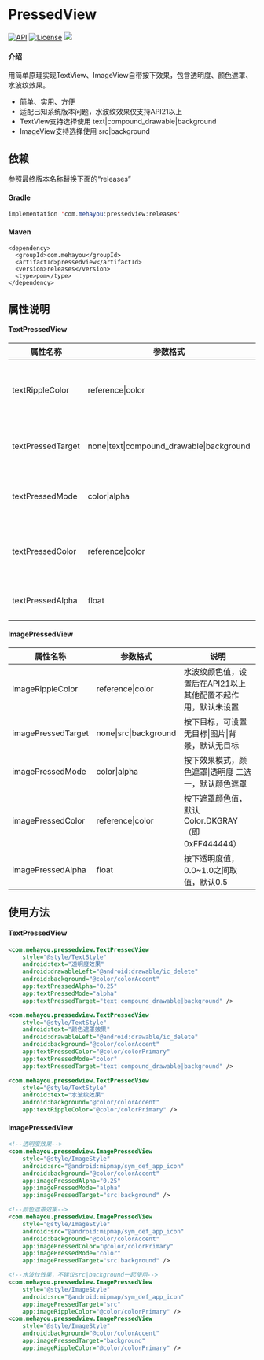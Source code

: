 # PressedView
[![API](https://img.shields.io/badge/API-15%2B-brightgreen.svg)](https://android-arsenal.com/api?level=15)
[![License](https://img.shields.io/badge/license-Apache%202-green.svg)](https://www.apache.org/licenses/LICENSE-2.0)
[![](https://img.shields.io/github/release/mehayou/pressedview.svg?color=red)](https://github.com/mehayou/PressedView/releases)

#### 介绍
用简单原理实现TextView、ImageView自带按下效果，包含透明度、颜色遮罩、水波纹效果。
* 简单、实用、方便
* 适配已知系统版本问题，水波纹效果仅支持API21以上
* TextView支持选择使用 text|compound_drawable|background
* ImageView支持选择使用 src|background

## 依赖
参照最终版本名称替换下面的“releases”
#### Gradle
```java
implementation 'com.mehayou:pressedview:releases'
```
#### Maven
```
<dependency>
  <groupId>com.mehayou</groupId>
  <artifactId>pressedview</artifactId>
  <version>releases</version>
  <type>pom</type>
</dependency>
```

## 属性说明
#### TextPressedView
|属性名称|参数格式|说明|
|----|----|----|
|textRippleColor|reference&#124;color|水波纹颜色值，设置后在API21以上其他配置不起作用，默认未设置|
|textPressedTarget|none&#124;text&#124;compound_drawable&#124;background|按下目标，可设置 无目标&#124;文字&#124;图标&#124;背景，默认无目标|
|textPressedMode|color&#124;alpha|按下效果模式，颜色遮罩&#124;透明度 二选一，默认颜色遮罩|
|textPressedColor|reference&#124;color|按下遮罩颜色值，默认Color.DKGRAY（即0xFF444444）|
|textPressedAlpha|float|按下透明度值，0.0~1.0之间取值，默认0.5|

#### ImagePressedView
|属性名称|参数格式|说明|
|----|----|----|
|imageRippleColor|reference&#124;color|水波纹颜色值，设置后在API21以上其他配置不起作用，默认未设置|
|imagePressedTarget|none&#124;src&#124;background|按下目标，可设置 无目标&#124;图片&#124;背景，默认无目标|
|imagePressedMode|color&#124;alpha|按下效果模式，颜色遮罩&#124;透明度 二选一，默认颜色遮罩|
|imagePressedColor|reference&#124;color|按下遮罩颜色值，默认Color.DKGRAY（即0xFF444444）|
|imagePressedAlpha|float|按下透明度值，0.0~1.0之间取值，默认0.5|

## 使用方法
#### TextPressedView
```xml
<com.mehayou.pressedview.TextPressedView
    style="@style/TextStyle"
    android:text="透明度效果"
    android:drawableLeft="@android:drawable/ic_delete"
    android:background="@color/colorAccent"
    app:textPressedAlpha="0.25"
    app:textPressedMode="alpha"
    app:textPressedTarget="text|compound_drawable|background" />

<com.mehayou.pressedview.TextPressedView
    style="@style/TextStyle"
    android:text="颜色遮罩效果"
    android:drawableLeft="@android:drawable/ic_delete"
    android:background="@color/colorAccent"
    app:textPressedColor="@color/colorPrimary"
    app:textPressedMode="color"
    app:textPressedTarget="text|compound_drawable|background" />

<com.mehayou.pressedview.TextPressedView
    style="@style/TextStyle"
    android:text="水波纹效果"
    android:background="@color/colorAccent"
    app:textRippleColor="@color/colorPrimary" />
```

#### ImagePressedView
```xml
<!--透明度效果-->
<com.mehayou.pressedview.ImagePressedView
    style="@style/ImageStyle"
    android:src="@android:mipmap/sym_def_app_icon"
    android:background="@color/colorAccent"
    app:imagePressedAlpha="0.25"
    app:imagePressedMode="alpha"
    app:imagePressedTarget="src|background" />

<!--颜色遮罩效果-->
<com.mehayou.pressedview.ImagePressedView
    style="@style/ImageStyle"
    android:src="@android:mipmap/sym_def_app_icon"
    android:background="@color/colorAccent"
    app:imagePressedColor="@color/colorPrimary"
    app:imagePressedMode="color"
    app:imagePressedTarget="src|background" />

<!--水波纹效果，不建议src|background一起使用-->
<com.mehayou.pressedview.ImagePressedView
    style="@style/ImageStyle"
    android:src="@android:mipmap/sym_def_app_icon"
    app:imagePressedTarget="src"
    app:imageRippleColor="@color/colorPrimary" />
<com.mehayou.pressedview.ImagePressedView
    style="@style/ImageStyle"
    android:background="@color/colorAccent"
    app:imagePressedTarget="background"
    app:imageRippleColor="@color/colorPrimary" />
```
